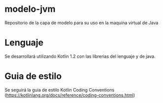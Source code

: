 # modelo-jvm
Repositorio de la capa de modelo para su uso en la maquina virtual de Java

# Lenguaje
Se desarrollará utilizando Kotlin 1.2 con las librerias del lenguaje y de java.

# Guia de estilo
Se seguirá la guia de estilo Kotlin Coding Conventions (https://kotlinlang.org/docs/reference/coding-conventions.html)
